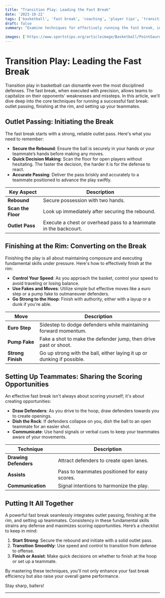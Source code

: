 ```yaml
---
title: "Transition Play: Leading the Fast Break"
date: '2023-10-22'
tags: ['basketball', 'fast break', 'coaching', 'player tips', 'transition play', 'outlet passing', 'finishing', 'teammates', 'skills']
draft: false
summary: "Examine techniques for effectively running the fast break, including outlet passing, finishing at the rim, and setting up teammates for optimal scoring opportunities."

images: ['https://www.sportstips.org/articleimage/Basketball/PointGaurd/transition_play_leading_the_fast_break.webp']
---
```


# Transition Play: Leading the Fast Break

Transition play in basketball can dismantle even the most disciplined defenses. The fast break, when executed with precision, allows teams to capitalize on their opponents' weaknesses and missteps. In this article, we'll dive deep into the core techniques for running a successful fast break: outlet passing, finishing at the rim, and setting up your teammates.

## Outlet Passing: Initiating the Break

The fast break starts with a strong, reliable outlet pass. Here's what you need to remember:

- **Secure the Rebound**: Ensure the ball is securely in your hands or your teammate’s hands before making any moves.
- **Quick Decision Making**: Scan the floor for open players without hesitating. The faster the decision, the harder it is for the defense to react.
- **Accurate Passing**: Deliver the pass briskly and accurately to a teammate positioned to advance the play swiftly.

| Key Aspect             | Description                                                    |
|------------------------|----------------------------------------------------------------|
| **Rebound**            | Secure possession with two hands.                             |
| **Scan the Floor**     | Look up immediately after securing the rebound.                |
| **Outlet Pass**        | Execute a chest or overhead pass to a teammate in the backcourt.|

## Finishing at the Rim: Converting on the Break

Finishing the play is all about maintaining composure and executing fundamental skills under pressure. Here's how to effectively finish at the rim:

- **Control Your Speed**: As you approach the basket, control your speed to avoid traveling or losing balance.
- **Use Fakes and Moves**: Utilize simple but effective moves like a euro step or a pump fake to outmaneuver defenders.
- **Go Strong to the Hoop**: Finish with authority, either with a layup or a dunk if you're able.

| Move                | Description                                                                  |
|---------------------|------------------------------------------------------------------------------|
| **Euro Step**       | Sidestep to dodge defenders while maintaining forward momentum.             |
| **Pump Fake**       | Fake a shot to make the defender jump, then drive past or shoot.             |
| **Strong Finish**   | Go up strong with the ball, either laying it up or dunking if possible.      |

## Setting Up Teammates: Sharing the Scoring Opportunities

An effective fast break isn't always about scoring yourself; it's about creating opportunities:

- **Draw Defenders**: As you drive to the hoop, draw defenders towards you to create openings.
- **Dish the Rock**: If defenders collapse on you, dish the ball to an open teammate for an easier shot.
- **Communicate**: Use hand signals or verbal cues to keep your teammates aware of your movements.

| Technique                | Description                                     |
|--------------------------|-------------------------------------------------|
| **Drawing Defenders**    | Attract defenders to create open lanes.         |
| **Assists**              | Pass to teammates positioned for easy scores.   |
| **Communication**        | Signal intentions to harmonize the play.        |

## Putting It All Together

A powerful fast break seamlessly integrates outlet passing, finishing at the rim, and setting up teammates. Consistency in these fundamental skills strains any defense and maximizes scoring opportunities. Here’s a checklist to keep in mind:

1. **Start Strong**: Secure the rebound and initiate with a solid outlet pass.
2. **Transition Smoothly**: Use speed and control to transition from defense to offense.
3. **Finish or Assist**: Make quick decisions on whether to finish at the hoop or set up a teammate.

By mastering these techniques, you'll not only enhance your fast break efficiency but also raise your overall game performance.

Stay sharp, ballers!

---